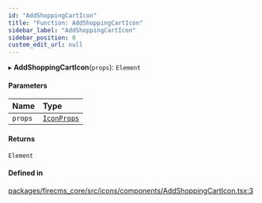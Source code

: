 ```yaml
---
id: "AddShoppingCartIcon"
title: "Function: AddShoppingCartIcon"
sidebar_label: "AddShoppingCartIcon"
sidebar_position: 0
custom_edit_url: null
---
```


▸ **AddShoppingCartIcon**(`props`): `Element`

#### Parameters

| Name | Type |
| :------ | :------ |
| `props` | [`IconProps`](../types/IconProps.md) |

#### Returns

`Element`

#### Defined in

[packages/firecms_core/src/icons/components/AddShoppingCartIcon.tsx:3](https://github.com/FireCMSco/firecms/blob/d45f3739/packages/firecms_core/src/icons/components/AddShoppingCartIcon.tsx#L3)
